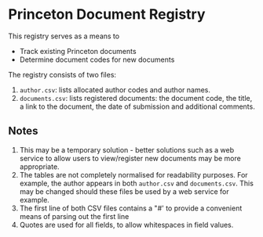 # Princeton Document Registry

This registry serves as a means to 

* Track existing Princeton documents 
* Determine document codes for new documents

The registry consists of two files:

1. `author.csv`: lists allocated author codes and author names.
2. `documents.csv`: lists registered documents: the document code, the title, a link to the document, the date of submission and additional comments.

## Notes

1. This may be a temporary solution - better solutions such as a web service to allow users to view/register new documents may be more appropriate.
2. The tables are not completely normalised for readability purposes. For example, the author appears in both `author.csv` and `documents.csv`. This may be changed should these files be used by a web service for example.
3. The first line of both CSV files contains a "#' to provide a convenient means of parsing out the first line
4. Quotes are used for all fields, to allow whitespaces in field values.


